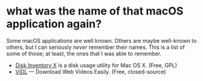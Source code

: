 # what was the name of that macOS application again?

Some macOS applications are well known.  Others are maybe well-known to others, but I can seriously _never_ remember their names.  This is a list of some of those; at least, the ones that I was able to remember.

* [Disk Inventory X](http://www.derlien.com/) is a disk usage utility for Mac OS X. (Free, GPL)
* [ViDL](https://omz-software.com/vidl/) — Download Web Videos Easily. (Free, closed-source)
